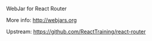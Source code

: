 WebJar for React Router

More info: http://webjars.org

Upstream: https://github.com/ReactTraining/react-router
